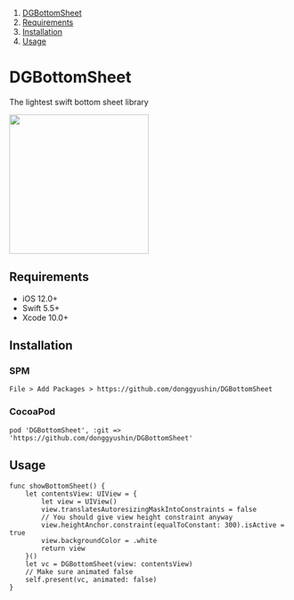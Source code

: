 

1. [DGBottomSheet](#DGBottomSheet)
2. [Requirements](#Requirements)
3. [Installation](#Installation)
4. [Usage](#Usage)

# DGBottomSheet
The lightest swift bottom sheet library


<div>
<img src="https://user-images.githubusercontent.com/34573243/149148650-16227608-d503-4239-aa35-5b31815fc2a1.gif" width=250 />
</div>

## Requirements
- iOS 12.0+
- Swift 5.5+
- Xcode 10.0+


## Installation

### SPM
```
File > Add Packages > https://github.com/donggyushin/DGBottomSheet
```

### CocoaPod
```
pod 'DGBottomSheet', :git => 'https://github.com/donggyushin/DGBottomSheet'
```

## Usage
```
func showBottomSheet() {
    let contentsView: UIView = {
        let view = UIView()
        view.translatesAutoresizingMaskIntoConstraints = false
        // You should give view height constraint anyway
        view.heightAnchor.constraint(equalToConstant: 300).isActive = true
        view.backgroundColor = .white
        return view
    }()
    let vc = DGBottomSheet(view: contentsView)
    // Make sure animated false 
    self.present(vc, animated: false)
}
```

